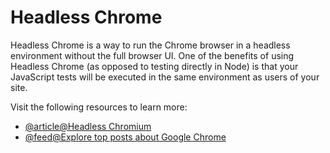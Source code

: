 # Headless Chrome

Headless Chrome is a way to run the Chrome browser in a headless environment without the full browser UI. One of the benefits of using Headless Chrome (as opposed to testing directly in Node) is that your JavaScript tests will be executed in the same environment as users of your site.

Visit the following resources to learn more:

- [@article@Headless Chromium](https://chromium.googlesource.com/chromium/src/+/lkgr/headless/README.md)
- [@feed@Explore top posts about Google Chrome](https://app.daily.dev/tags/google-chrome?ref=roadmapsh)
